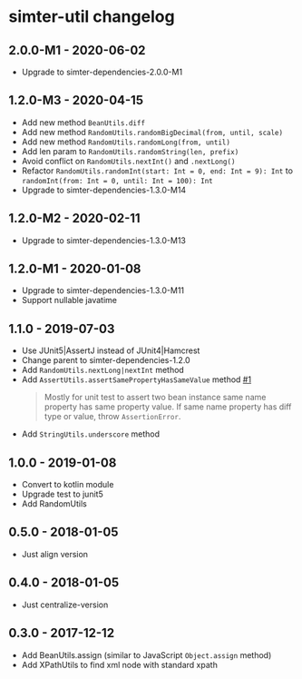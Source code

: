 # simter-util changelog

## 2.0.0-M1 - 2020-06-02

- Upgrade to simter-dependencies-2.0.0-M1

## 1.2.0-M3 - 2020-04-15

- Add new method `BeanUtils.diff`
- Add new method `RandomUtils.randomBigDecimal(from, until, scale)`
- Add new method `RandomUtils.randomLong(from, until)`
- Add len param to `RandomUtils.randomString(len, prefix)`
- Avoid conflict on `RandomUtils.nextInt()` and `.nextLong()`
- Refactor `RandomUtils.randomInt(start: Int = 0, end: Int = 9): Int` to `randomInt(from: Int = 0, until: Int = 100): Int`
- Upgrade to simter-dependencies-1.3.0-M14

## 1.2.0-M2 - 2020-02-11

- Upgrade to simter-dependencies-1.3.0-M13

## 1.2.0-M1 - 2020-01-08

- Upgrade to simter-dependencies-1.3.0-M11
- Support nullable javatime

## 1.1.0 - 2019-07-03

- Use JUnit5|AssertJ instead of JUnit4|Hamcrest
- Change parent to simter-dependencies-1.2.0
- Add `RandomUtils.nextLong|nextInt` method
- Add `AssertUtils.assertSamePropertyHasSameValue` method [#1](https://github.com/simter/simter-util/issues/1)
    > Mostly for unit test to assert two bean instance same name property has same property value.
    > If same name property has diff type or value, throw `AssertionError`.
- Add `StringUtils.underscore` method

## 1.0.0 - 2019-01-08

- Convert to kotlin module
- Upgrade test to junit5
- Add RandomUtils

## 0.5.0 - 2018-01-05

- Just align version

## 0.4.0 - 2018-01-05

- Just centralize-version

## 0.3.0 - 2017-12-12

- Add BeanUtils.assign (similar to JavaScript `Object.assign` method)
- Add XPathUtils to find xml node with standard xpath